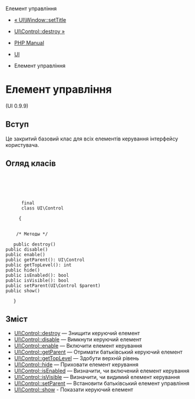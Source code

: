 Елемент управління

-   [« UI\\Window::setTitle](ui-window.settitle.html)
    
-   [UI\\Control::destroy »](ui-control.destroy.html)
    
-   [PHP Manual](index.html)
    
-   [UI](book.ui.html)
    
-   Елемент управління
    

# Елемент управління

(UI 0.9.9)

## Вступ

Це закритий базовий клас для всіх елементів керування інтерфейсу користувача.

## Огляд класів

```classsynopsis



    
     
      final
      class UI\Control
     
     {


    /* Методы */
    
   public destroy()
public disable()
public enable()
public getParent(): UI\Control
public getTopLevel(): int
public hide()
public isEnabled(): bool
public isVisible(): bool
public setParent(UI\Control $parent)
public show()

   }
```

## Зміст

-   [UI\\Control::destroy](ui-control.destroy.html) — Знищити керуючий елемент
-   [UI\\Control::disable](ui-control.disable.html) — Вимкнути керуючий елемент
-   [UI\\Control::enable](ui-control.enable.html) — Включити елемент керування
-   [UI\\Control::getParent](ui-control.getparent.html) — Отримати батьківський керуючий елемент
-   [UI\\Control::getTopLevel](ui-control.gettoplevel.html) — Здобути верхній рівень
-   [UI\\Control::hide](ui-control.hide.html) — Приховати елемент керування
-   [UI\\Control::isEnabled](ui-control.isenabled.html) — Визначити, чи включений елемент керування
-   [UI\\Control::isVisible](ui-control.isvisible.html) — Визначити, чи видимий елемент керування
-   [UI\\Control::setParent](ui-control.setparent.html) — Встановити батьківський елемент управління
-   [UI\\Control::show](ui-control.show.html) - Показати керуючий елемент